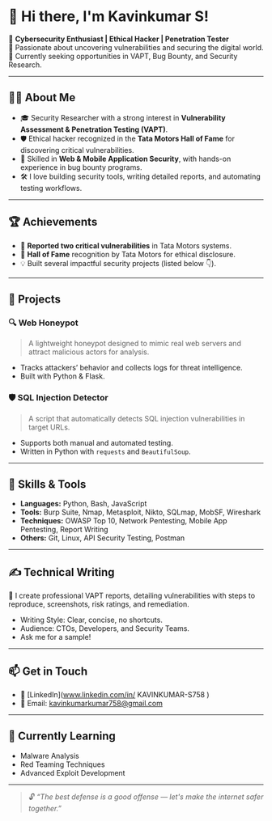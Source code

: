 # 👋 Hi there, I'm Kavinkumar S!

🔐 **Cybersecurity Enthusiast | Ethical Hacker | Penetration Tester**  
🎯 Passionate about uncovering vulnerabilities and securing the digital world.  
📍 Currently seeking opportunities in VAPT, Bug Bounty, and Security Research.

---

## 🧑‍💻 About Me

- 🎓 Security Researcher with a strong interest in **Vulnerability Assessment & Penetration Testing (VAPT)**.
- 🛡️ Ethical hacker recognized in the **Tata Motors Hall of Fame** for discovering critical vulnerabilities.
- 📱 Skilled in **Web & Mobile Application Security**, with hands-on experience in bug bounty programs.
- 🛠️ I love building security tools, writing detailed reports, and automating testing workflows.

---

## 🏆 Achievements

- 🏅 **Reported two critical vulnerabilities** in Tata Motors systems.
- 📜 **Hall of Fame** recognition by Tata Motors for ethical disclosure.
- 💡 Built several impactful security projects (listed below 👇).

---

## 🧪 Projects

### 🔍 Web Honeypot
> A lightweight honeypot designed to mimic real web servers and attract malicious actors for analysis.

- Tracks attackers’ behavior and collects logs for threat intelligence.
- Built with Python & Flask.

### 🛡️ SQL Injection Detector
> A script that automatically detects SQL injection vulnerabilities in target URLs.

- Supports both manual and automated testing.
- Written in Python with `requests` and `BeautifulSoup`.

---

## 🧰 Skills & Tools

- **Languages:** Python, Bash, JavaScript
- **Tools:** Burp Suite, Nmap, Metasploit, Nikto, SQLmap, MobSF, Wireshark
- **Techniques:** OWASP Top 10, Network Pentesting, Mobile App Pentesting, Report Writing
- **Others:** Git, Linux, API Security Testing, Postman

---

## ✍️ Technical Writing

📝 I create professional VAPT reports, detailing vulnerabilities with steps to reproduce, screenshots, risk ratings, and remediation.

- Writing Style: Clear, concise, no shortcuts.
- Audience: CTOs, Developers, and Security Teams.
- Ask me for a sample!

---

## 📫 Get in Touch

- 💼 [LinkedIn](www.linkedin.com/in/
KAVINKUMAR-S758
) <!-- Replace with your profile link -->
- 📧 Email: kavinkumarkumar758@gmail.com <!-- Replace with your email -->


---

## 🧠 Currently Learning

- Malware Analysis  
- Red Teaming Techniques  
- Advanced Exploit Development

---

> 🔓 *“The best defense is a good offense — let's make the internet safer together.”*

